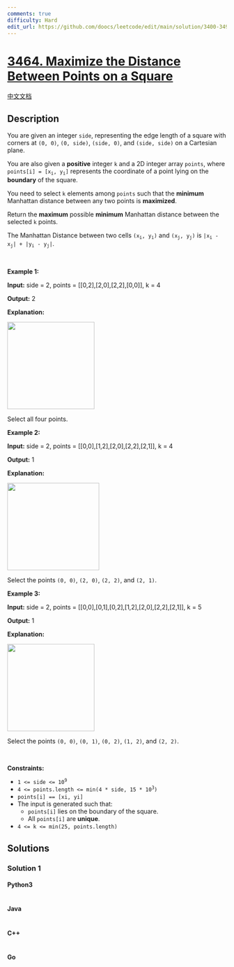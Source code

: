 ```yaml
---
comments: true
difficulty: Hard
edit_url: https://github.com/doocs/leetcode/edit/main/solution/3400-3499/3464.Maximize%20the%20Distance%20Between%20Points%20on%20a%20Square/README_EN.md
---
```


<!-- problem:start -->

# [3464. Maximize the Distance Between Points on a Square](https://leetcode.com/problems/maximize-the-distance-between-points-on-a-square)

[中文文档](/solution/3400-3499/3464.Maximize%20the%20Distance%20Between%20Points%20on%20a%20Square/README.md)

## Description

<!-- description:start -->

<p>You are given an integer <code><font face="monospace">side</font></code>, representing the edge length of a square with corners at <code>(0, 0)</code>, <code>(0, side)</code>, <code>(side, 0)</code>, and <code>(side, side)</code> on a Cartesian plane.</p>

<p>You are also given a <strong>positive</strong> integer <code>k</code> and a 2D integer array <code>points</code>, where <code>points[i] = [x<sub>i</sub>, y<sub>i</sub>]</code> represents the coordinate of a point lying on the <strong>boundary</strong> of the square.</p>

<p>You need to select <code>k</code> elements among <code>points</code> such that the <strong>minimum</strong> Manhattan distance between any two points is <strong>maximized</strong>.</p>

<p>Return the <strong>maximum</strong> possible <strong>minimum</strong> Manhattan distance between the selected <code>k</code> points.</p>

<p>The Manhattan Distance between two cells <code>(x<sub>i</sub>, y<sub>i</sub>)</code> and <code>(x<sub>j</sub>, y<sub>j</sub>)</code> is <code>|x<sub>i</sub> - x<sub>j</sub>| + |y<sub>i</sub> - y<sub>j</sub>|</code>.</p>

<p>&nbsp;</p>
<p><strong class="example">Example 1:</strong></p>

<div class="example-block">
<p><strong>Input:</strong> <span class="example-io">side = 2, points = [[0,2],[2,0],[2,2],[0,0]], k = 4</span></p>

<p><strong>Output:</strong> <span class="example-io">2</span></p>

<p><strong>Explanation:</strong></p>

<p><img alt="" src="https://fastly.jsdelivr.net/gh/doocs/leetcode@main/solution/3400-3499/3464.Maximize%20the%20Distance%20Between%20Points%20on%20a%20Square/images/4080_example0_revised.png" style="width: 200px; height: 200px;" /></p>

<p>Select all four points.</p>
</div>

<p><strong class="example">Example 2:</strong></p>

<div class="example-block">
<p><strong>Input:</strong> <span class="example-io">side = 2, points = [[0,0],[1,2],[2,0],[2,2],[2,1]], k = 4</span></p>

<p><strong>Output:</strong> <span class="example-io">1</span></p>

<p><strong>Explanation:</strong></p>

<p><img alt="" src="https://fastly.jsdelivr.net/gh/doocs/leetcode@main/solution/3400-3499/3464.Maximize%20the%20Distance%20Between%20Points%20on%20a%20Square/images/4080_example1_revised.png" style="width: 211px; height: 200px;" /></p>

<p>Select the points <code>(0, 0)</code>, <code>(2, 0)</code>, <code>(2, 2)</code>, and <code>(2, 1)</code>.</p>
</div>

<p><strong class="example">Example 3:</strong></p>

<div class="example-block">
<p><strong>Input:</strong> <span class="example-io">side = 2, points = [[0,0],[0,1],[0,2],[1,2],[2,0],[2,2],[2,1]], k = 5</span></p>

<p><strong>Output:</strong> <span class="example-io">1</span></p>

<p><strong>Explanation:</strong></p>

<p><img alt="" src="https://fastly.jsdelivr.net/gh/doocs/leetcode@main/solution/3400-3499/3464.Maximize%20the%20Distance%20Between%20Points%20on%20a%20Square/images/4080_example2_revised.png" style="width: 200px; height: 200px;" /></p>

<p>Select the points <code>(0, 0)</code>, <code>(0, 1)</code>, <code>(0, 2)</code>, <code>(1, 2)</code>, and <code>(2, 2)</code>.</p>
</div>

<p>&nbsp;</p>
<p><strong>Constraints:</strong></p>

<ul>
	<li><code>1 &lt;= side &lt;= 10<sup>9</sup></code></li>
	<li><code>4 &lt;= points.length &lt;= min(4 * side, 15 * 10<sup>3</sup>)</code></li>
	<li><code>points[i] == [xi, yi]</code></li>
	<li>The input is generated such that:
	<ul>
		<li><code>points[i]</code> lies on the boundary of the square.</li>
		<li>All <code>points[i]</code> are <strong>unique</strong>.</li>
	</ul>
	</li>
	<li><code>4 &lt;= k &lt;= min(25, points.length)</code></li>
</ul>

<!-- description:end -->

## Solutions

<!-- solution:start -->

### Solution 1

<!-- tabs:start -->

#### Python3

```python

```

#### Java

```java

```

#### C++

```cpp

```

#### Go

```go

```

<!-- tabs:end -->

<!-- solution:end -->

<!-- problem:end -->
